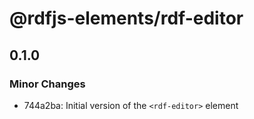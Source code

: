 # @rdfjs-elements/rdf-editor

## 0.1.0
### Minor Changes

- 744a2ba: Initial version of the `<rdf-editor>` element
